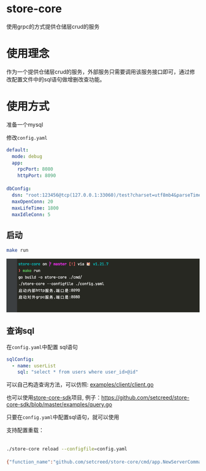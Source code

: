 # store-core
使用grpc的方式提供仓储层crud的服务

# 使用理念
作为一个提供仓储层crud的服务，外部服务只需要调用该服务接口即可，通过修改配置文件中的sql语句做增删改查功能。

# 使用方式
准备一个mysql

修改`config.yaml`
```yaml
default:
  mode: debug
  app:
    rpcPort: 8080
    httpPort: 8090

dbConfig:
  dsn: "root:123456@tcp(127.0.0.1:33060)/test?charset=utf8mb4&parseTime=True&loc=Local"
  maxOpenConn: 20
  maxLifeTime: 1800
  maxIdleConn: 5
```

## 启动
```bash
make run
```
![](docs/img/run.png)


## 查询sql

在`config.yaml`中配置 sql语句
```yaml
sqlConfig:
  - name: userList
    sql: "select * from users where user_id>@id"
```
可以自己构造查询方法，可以仿照: [examples/client/client.go](examples/client/client.go)

也可以使用[store-core-sdk](https://github.com/setcreed/store-core-sdk)项目,  例子：https://github.com/setcreed/store-core-sdk/blob/master/examples/query.go


只要在`config.yaml`中配置sql语句，就可以使用

支持配置重载：
```bash

./store-core reload --configfile=config.yaml

{"function_name":"github.com/setcreed/store-core/cmd/app.NewServerCommand.func4","level":"info","line_num":81,"module_name":"/Users/sss/workspace/WickCloud/store-core/cmd/app/server.go","msg":"[配置文件重载成功]","time":"20T19:31:42+08:00"}

```
